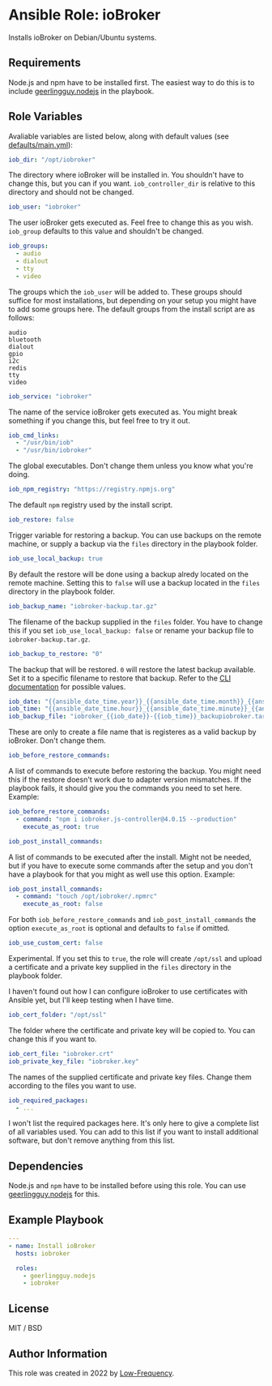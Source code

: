 # Ansible Role: ioBroker

Installs ioBroker on Debian/Ubuntu systems.

## Requirements

Node.js and npm have to be installed first. The easiest way to do this is to include [geerlingguy.nodejs](https://github.com/geerlingguy/ansible-role-nodejs) in the playbook.

## Role Variables

Avaliable variables are listed below, along with default values (see [defaults/main.yml](defaults/main.yml)):

```yaml
iob_dir: "/opt/iobroker"
```
The directory where ioBroker will be installed in. You shouldn't have to change this, but you can if you want. `iob_controller_dir` is relative to this directory and should not be changed.

```yaml
iob_user: "iobroker"
```
The user ioBroker gets executed as. Feel free to change this as you wish.
`iob_group` defaults to this value and shouldn't be changed.

```yaml
iob_groups:
  - audio
  - dialout
  - tty
  - video
```
The groups which the `iob_user` will be added to. These groups should suffice for most installations, but depending on your setup you might have to add some groups here. The default groups from the install script are as follows:
```
audio
bluetooth
dialout
gpio
i2c
redis
tty
video
```

```yaml
iob_service: "iobroker"
```
The name of the service ioBroker gets executed as. You might break something if you change this, but feel free to try it out.

```yaml
iob_cmd_links:
  - "/usr/bin/iob"
  - "/usr/bin/iobroker"
```
The global executables. Don't change them unless you know what you're doing.

```yaml
iob_npm_registry: "https://registry.npmjs.org"
```
The default `npm` registry used by the install script.

```yaml
iob_restore: false
```
Trigger variable for restoring a backup. You can use backups on the remote machine, or supply a backup via the `files` directory in the playbook folder.

```yaml
iob_use_local_backup: true
```
By default the restore will be done using a backup alredy located on the remote machine. Setting this to `false` will use a backup located in the `files` directory in the playbook folder.

```yaml
iob_backup_name: "iobroker-backup.tar.gz"
```
The filename of the backup supplied in the `files` folder. You have to change this if you set `iob_use_local_backup: false` or rename your backup file to `iobroker-backup.tar.gz`.

```yaml
iob_backup_to_restore: "0"
```
The backup that will be restored. `0` will restore the latest backup available. Set it to a specific filename to restore that backup. Refer to the [CLI documentation](https://www.iobroker.net/docu/index-98.htm?page_id=3971&lang=de#iobroker_restore) for possible values.

```yaml
iob_date: "{{ansible_date_time.year}}_{{ansible_date_time.month}}_{{ansible_date_time.day}}"
iob_time: "{{ansible_date_time.hour}}_{{ansible_date_time.minute}}_{{ansible_date_time.second}}"
iob_backup_file: "iobroker_{{iob_date}}-{{iob_time}}_backupiobroker.tar.gz"
```
These are only to create a file name that is registeres as a valid backup by ioBroker. Don't change them.

```yaml
iob_before_restore_commands:
```
A list of commands to execute before restoring the backup. You might need this if the restore doesn't work due to adapter version mismatches. If the playbook fails, it should give you the commands you need to set here. Example:
```yaml
iob_before_restore_commands:
  - command: "npm i iobroker.js-controller@4.0.15 --production"
    execute_as_root: true
```

```yaml
iob_post_install_commands:
```
A list of commands to be executed after the install. Might not be needed, but if you have to execute some commands after the setup and you don't have a playbook for that you might as well use this option. Example:
```yaml
iob_post_install_commands:
  - command: "touch /opt/iobroker/.npmrc"
    execute_as_root: false
```

For both `iob_before_restore_commands` and `iob_post_install_commands` the option `execute_as_root` is optional and defaults to `false` if omitted.

```yaml
iob_use_custom_cert: false
```
Experimental. If you set this to `true`, the role will create `/opt/ssl` and upload a certificate and a private key supplied in the `files` directory in the playbook folder.

I haven't found out how I can configure ioBroker to use certificates with Ansible yet, but I'll keep testing when I have time.

```yaml
iob_cert_folder: "/opt/ssl"
```
The folder where the certificate and private key will be copied to. You can change this if you want to.

```yaml
iob_cert_file: "iobroker.crt"
iob_private_key_file: "iobroker.key"
```
The names of the supplied certificate and private key files. Change them according to the files you want to use.

```yaml
iob_required_packages:
  - ...
```
I won't list the required packages here. It's only here to give a complete list of all variables used. You can add to this list if you want to install additional software, but don't remove anything from this list.

## Dependencies

Node.js and `npm` have to be installed before using this role. You can use [geerlingguy.nodejs](https://github.com/geerlingguy/ansible-role-nodejs) for this.

## Example Playbook

```yaml
---
- name: Install ioBroker
  hosts: iobroker

  roles:
    - geerlingguy.nodejs
    - iobroker
```

## License

MIT / BSD

## Author Information

This role was created in 2022 by [Low-Frequency](https://github.com/Low-Frequency).